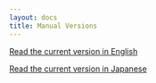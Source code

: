 ```yaml
---
layout: docs
title: Manual Versions
---
```


[Read the current version in English](/framework/v1/en)

[Read the current version in Japanese](/framework/v1/ja)
